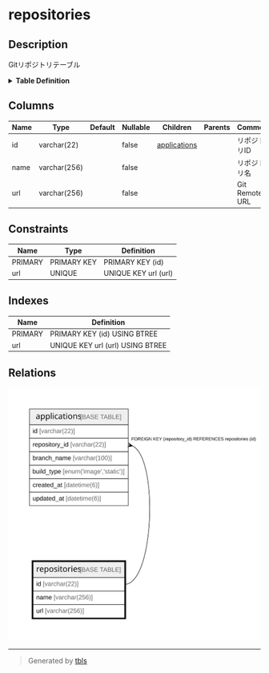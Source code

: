 # repositories

## Description

Gitリポジトリテーブル

<details>
<summary><strong>Table Definition</strong></summary>

```sql
CREATE TABLE `repositories` (
  `id` varchar(22) NOT NULL COMMENT 'リポジトリID',
  `name` varchar(256) NOT NULL COMMENT 'リポジトリ名',
  `url` varchar(256) NOT NULL COMMENT 'Git Remote URL',
  PRIMARY KEY (`id`),
  UNIQUE KEY `url` (`url`)
) ENGINE=InnoDB DEFAULT CHARSET=utf8mb4 COLLATE=utf8mb4_general_ci COMMENT='Gitリポジトリテーブル'
```

</details>

## Columns

| Name | Type | Default | Nullable | Children | Parents | Comment |
| ---- | ---- | ------- | -------- | -------- | ------- | ------- |
| id | varchar(22) |  | false | [applications](applications.md) |  | リポジトリID |
| name | varchar(256) |  | false |  |  | リポジトリ名 |
| url | varchar(256) |  | false |  |  | Git Remote URL |

## Constraints

| Name | Type | Definition |
| ---- | ---- | ---------- |
| PRIMARY | PRIMARY KEY | PRIMARY KEY (id) |
| url | UNIQUE | UNIQUE KEY url (url) |

## Indexes

| Name | Definition |
| ---- | ---------- |
| PRIMARY | PRIMARY KEY (id) USING BTREE |
| url | UNIQUE KEY url (url) USING BTREE |

## Relations

![er](repositories.svg)

---

> Generated by [tbls](https://github.com/k1LoW/tbls)
